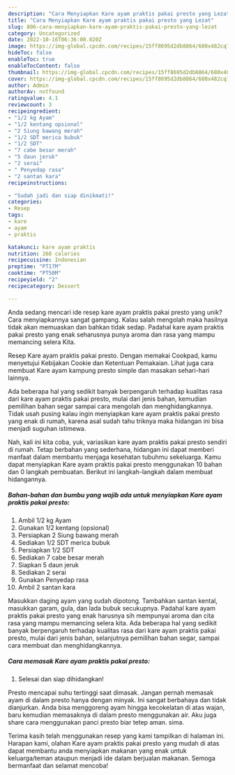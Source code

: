 ```yaml
---
description: "Cara Menyiapkan Kare ayam praktis pakai presto yang Lezat"
title: "Cara Menyiapkan Kare ayam praktis pakai presto yang Lezat"
slug: 806-cara-menyiapkan-kare-ayam-praktis-pakai-presto-yang-lezat
category: Uncategorized
date: 2022-10-16T06:36:00.020Z
image: https://img-global.cpcdn.com/recipes/15ff8695d2db8864/680x482cq70/kare-ayam-praktis-pakai-presto-foto-resep-utama.jpg
hideToc: false
enableToc: true
enableTocContent: false
thumbnail: https://img-global.cpcdn.com/recipes/15ff8695d2db8864/680x482cq70/kare-ayam-praktis-pakai-presto-foto-resep-utama.jpg
cover: https://img-global.cpcdn.com/recipes/15ff8695d2db8864/680x482cq70/kare-ayam-praktis-pakai-presto-foto-resep-utama.jpg
author: Admin
authorAv: notfound
ratingvalue: 4.1
reviewcount: 3
recipeingredient:
- "1/2 kg Ayam"
- "1/2 kentang opsional"
- "2 Siung bawang merah"
- "1/2 SDT merica bubuk"
- "1/2 SDT"
- "7 cabe besar merah"
- "5 daun jeruk"
- "2 serai"
- " Penyedap rasa"
- "2 santan kara"
recipeinstructions:

- "Sudah jadi dan siap dinikmati!"
categories:
- Resep
tags:
- kare
- ayam
- praktis

katakunci: kare ayam praktis 
nutrition: 268 calories
recipecuisine: Indonesian
preptime: "PT17M"
cooktime: "PT50M"
recipeyield: "2"
recipecategory: Dessert

---
```





Anda sedang mencari ide resep kare ayam praktis pakai presto yang unik? Cara menyiapkannya sangat gampang. Kalau salah mengolah maka hasilnya tidak akan memuaskan dan bahkan tidak sedap. Padahal kare ayam praktis pakai presto yang enak seharusnya punya aroma dan rasa yang mampu memancing selera Kita.





Resep Kare ayam praktis pakai presto. Dengan memakai Cookpad, kamu menyetujui Kebijakan Cookie dan Ketentuan Pemakaian. Lihat juga cara membuat Kare ayam kampung presto simple dan masakan sehari-hari lainnya.

Ada beberapa hal yang sedikit banyak berpengaruh terhadap kualitas rasa dari kare ayam praktis pakai presto, mulai dari jenis bahan, kemudian pemilihan bahan segar sampai cara mengolah dan menghidangkannya. Tidak usah pusing kalau ingin menyiapkan kare ayam praktis pakai presto yang enak di rumah, karena asal sudah tahu triknya maka hidangan ini bisa menjadi suguhan istimewa.






Nah, kali ini kita coba, yuk, variasikan kare ayam praktis pakai presto sendiri di rumah. Tetap berbahan yang sederhana, hidangan ini dapat memberi manfaat dalam membantu menjaga kesehatan tubuhmu sekeluarga. Kamu dapat menyiapkan Kare ayam praktis pakai presto menggunakan 10 bahan dan 0 langkah pembuatan. Berikut ini langkah-langkah dalam membuat hidangannya.

<!--inarticleads1-->

##### Bahan-bahan dan bumbu yang wajib ada untuk menyiapkan Kare ayam praktis pakai presto:

1. Ambil 1/2 kg Ayam
1. Gunakan 1/2 kentang (opsional)
1. Persiapkan 2 Siung bawang merah
1. Sediakan 1/2 SDT merica bubuk
1. Persiapkan 1/2 SDT
1. Sediakan 7 cabe besar merah
1. Siapkan 5 daun jeruk
1. Sediakan 2 serai
1. Gunakan  Penyedap rasa
1. Ambil 2 santan kara


Masukkan daging ayam yang sudah dipotong. Tambahkan santan kental, masukkan garam, gula, dan lada bubuk secukupnya. Padahal kare ayam praktis pakai presto yang enak harusnya sih mempunyai aroma dan cita rasa yang mampu memancing selera kita. Ada beberapa hal yang sedikit banyak berpengaruh terhadap kualitas rasa dari kare ayam praktis pakai presto, mulai dari jenis bahan, selanjutnya pemilihan bahan segar, sampai cara membuat dan menghidangkannya. 

<!--inarticleads2-->

##### Cara memasak Kare ayam praktis pakai presto:


1. Selesai dan siap dihidangkan!

Presto mencapai suhu tertinggi saat dimasak. Jangan pernah memasak ayam di dalam presto hanya dengan minyak. Ini sangat berbahaya dan tidak dianjurkan. Anda bisa menggoreng ayam hingga kecokelatan di atas wajan, baru kemudian memasaknya di dalam presto menggunakan air. Aku juga share cara menggunakan panci presto biar tetep aman. sima. 

Terima kasih telah menggunakan resep yang kami tampilkan di halaman ini. Harapan kami, olahan Kare ayam praktis pakai presto yang mudah di atas dapat membantu anda menyiapkan makanan yang enak untuk keluarga/teman ataupun menjadi ide dalam berjualan makanan. Semoga bermanfaat dan selamat mencoba!
